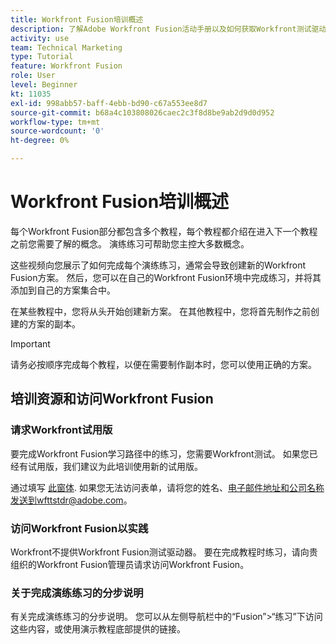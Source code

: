 ```yaml
---
title: Workfront Fusion培训概述
description: 了解Adobe Workfront Fusion活动手册以及如何获取Workfront测试驱动器帐户。
activity: use
team: Technical Marketing
type: Tutorial
feature: Workfront Fusion
role: User
level: Beginner
kt: 11035
exl-id: 998abb57-baff-4ebb-bd90-c67a553ee8d7
source-git-commit: b68a4c103808026caec2c3f8d8be9ab2d9d0d952
workflow-type: tm+mt
source-wordcount: '0'
ht-degree: 0%

---
```


# Workfront Fusion培训概述

每个Workfront Fusion部分都包含多个教程，每个教程都介绍在进入下一个教程之前您需要了解的概念。 演练练习可帮助您主控大多数概念。

这些视频向您展示了如何完成每个演练练习，通常会导致创建新的Workfront Fusion方案。 然后，您可以在自己的Workfront Fusion环境中完成练习，并将其添加到自己的方案集合中。

在某些教程中，您将从头开始创建新方案。 在其他教程中，您将首先制作之前创建的方案的副本。

>[!IMPORTANT]
>
>请务必按顺序完成每个教程，以便在需要制作副本时，您可以使用正确的方案。

## 培训资源和访问Workfront Fusion

### 请求Workfront试用版

要完成Workfront Fusion学习路径中的练习，您需要Workfront测试。 如果您已经有试用版，我们建议为此培训使用新的试用版。

通过填写 [此窗体](https://forms.office.com/r/f1J8HRGrNY). 如果您无法访问表单，请将您的姓名、电子邮件地址和公司名称发送到wfttstdr@adobe.com。

### 访问Workfront Fusion以实践

Workfront不提供Workfront Fusion测试驱动器。 要在完成教程时练习，请向贵组织的Workfront Fusion管理员请求访问Workfront Fusion。

### 关于完成演练练习的分步说明

有关完成演练练习的分步说明。 您可以从左侧导航栏中的“Fusion”>“练习”下访问这些内容，或使用演示教程底部提供的链接。

